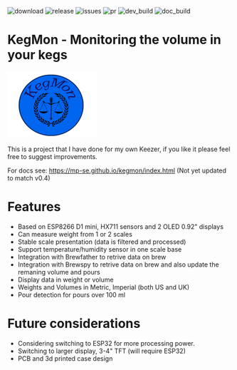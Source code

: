 
![download](https://img.shields.io/github/downloads/mp-se/kegmon/total) 
![release](https://img.shields.io/github/v/release/mp-se/kegmon?label=latest%20release)
![issues](https://img.shields.io/github/issues/mp-se/kegmon)
![pr](https://img.shields.io/github/issues-pr/mp-se/kegmon)
![dev_build](https://img.shields.io/github/workflow/status/mp-se/kegmon/PlatformIO%20CI/dev?label=dev%20build)
![doc_build](https://img.shields.io/github/workflow/status/mp-se/kegmon/Sphinx%20Build/dev?label=doc%20build)

# KegMon - Monitoring the volume in your kegs

![KegMon Logo](src_docs/source/images/kegmon_logo_s.png)

This is a project that I have done for my own Keezer, if you like it please feel free to suggest improvements. 

For docs see: https://mp-se.github.io/kegmon/index.html (Not yet updated to match v0.4)

# Features

* Based on ESP8266 D1 mini, HX711 sensors and 2 OLED 0.92" displays
* Can measure weight from 1 or 2 scales
* Stable scale presentation (data is filtered and processed)
* Support temperature/humidity sensor in one scale base
* Integration with Brewfather to retrive data on brew
* Integration with Brewspy to retrive data on brew and also update the remaning volume and pours
* Display data in weight or volume
* Weights and Volumes in Metric, Imperial (both US and UK)
* Pour detection for pours over 100 ml

# Future considerations

* Considering switching to ESP32 for more processing power.
* Switching to larger display, 3-4" TFT (will require ESP32)
* PCB and 3d printed case design
  